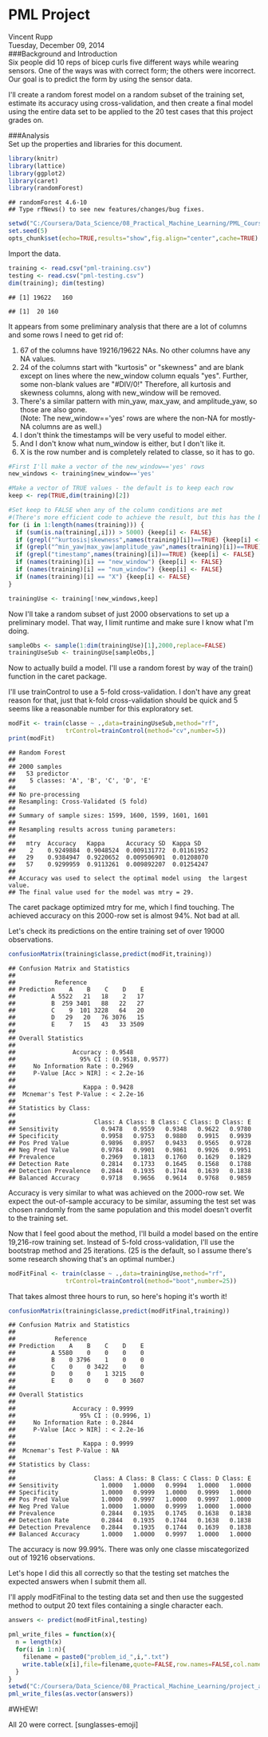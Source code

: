# PML Project
Vincent Rupp  
Tuesday, December 09, 2014  
###Background and Introduction  
Six people did 10 reps of bicep curls five different ways while wearing sensors. One of the ways was with correct form; the others were incorrect. Our goal is to predict the form by using the sensor data.  

I'll create a random forest model on a random subset of the training set, estimate its accuracy using cross-validation, and then create a final model using the entire data set to be applied to the 20 test cases that this project grades on.  

###Analysis  
Set up the properties and libraries for this document.  

```r
library(knitr)
library(lattice)
library(ggplot2)
library(caret)
library(randomForest)
```

```
## randomForest 4.6-10
## Type rfNews() to see new features/changes/bug fixes.
```

```r
setwd("C:/Coursera/Data_Science/08_Practical_Machine_Learning/PML_CourseProject")
set.seed(5)
opts_chunk$set(echo=TRUE,results="show",fig.align="center",cache=TRUE)
```

Import the data.  

```r
training <- read.csv("pml-training.csv")
testing <- read.csv("pml-testing.csv")
dim(training); dim(testing)
```

```
## [1] 19622   160
```

```
## [1]  20 160
```

It appears from some preliminary analysis that there are a lot of columns and some rows I need to get rid of:  
1. 67 of the columns have 19216/19622 NAs. No other columns have any NA values.  
2. 24 of the columns start with "kurtosis" or "skewness" and are blank except on lines where the new_window column equals "yes". Further, some non-blank values are "#DIV/0!" Therefore, all kurtosis and skewness columns, along with new_window will be removed.  
3. There's a similar pattern with min_yaw, max_yaw, and amplitude_yaw, so those are also gone.  
(Note: The new_window=='yes' rows are where the non-NA for mostly-NA columns are as well.)  
4. I don't think the timestamps will be very useful to model either.  
5. And I don't know what num_window is either, but I don't like it.  
6. X is the row number and is completely related to classe, so it has to go.


```r
#First I'll make a vector of the new_window=='yes' rows
new_windows <- training$new_window=='yes'

#Make a vector of TRUE values - the default is to keep each row
keep <- rep(TRUE,dim(training)[2])

#Set keep to FALSE when any of the column conditions are met
#(There's more efficient code to achieve the result, but this has the benefit of being really clear.)
for (i in 1:length(names(training))) {
  if (sum(is.na(training[,i])) > 5000) {keep[i] <- FALSE}
  if (grepl("^kurtosis|skewness",names(training)[i])==TRUE) {keep[i] <- FALSE}
  if (grepl("^min_yaw|max_yaw|amplitude_yaw",names(training)[i])==TRUE) {keep[i] <- FALSE}
  if (grepl("timestamp",names(training)[i])==TRUE) {keep[i] <- FALSE}
  if (names(training)[i] == "new_window") {keep[i] <- FALSE}
  if (names(training)[i] == "num_window") {keep[i] <- FALSE}
  if (names(training)[i] == "X") {keep[i] <- FALSE}
}

trainingUse <- training[!new_windows,keep]
```

Now I'll take a random subset of just 2000 observations to set up a preliminary model. That way, I limit runtime and make sure I know what I'm doing.  


```r
sampleObs <- sample(1:dim(trainingUse)[1],2000,replace=FALSE)
trainingUseSub <- trainingUse[sampleObs,]
```

Now to actually build a model. I'll use a random forest by way of the train() function in the caret package.  

I'll use trainControl to use a 5-fold cross-validation. I don't have any great reason for that, just that k-fold cross-validation should be quick and 5 seems like a reasonable number for this exploratory set.  

```r
modFit <- train(classe ~ .,data=trainingUseSub,method="rf",
                trControl=trainControl(method="cv",number=5))
print(modFit)
```

```
## Random Forest 
## 
## 2000 samples
##   53 predictor
##    5 classes: 'A', 'B', 'C', 'D', 'E' 
## 
## No pre-processing
## Resampling: Cross-Validated (5 fold) 
## 
## Summary of sample sizes: 1599, 1600, 1599, 1601, 1601 
## 
## Resampling results across tuning parameters:
## 
##   mtry  Accuracy   Kappa      Accuracy SD  Kappa SD  
##    2    0.9249884  0.9048524  0.009131772  0.01161952
##   29    0.9384947  0.9220652  0.009506901  0.01208070
##   57    0.9299959  0.9113261  0.009892207  0.01254247
## 
## Accuracy was used to select the optimal model using  the largest value.
## The final value used for the model was mtry = 29.
```
The caret package optimized mtry for me, which I find touching. The achieved accuracy on this 2000-row set is almost 94%. Not bad at all.  

Let's check its predictions on the entire training set of over 19000 observations.  


```r
confusionMatrix(training$classe,predict(modFit,training))
```

```
## Confusion Matrix and Statistics
## 
##           Reference
## Prediction    A    B    C    D    E
##          A 5522   21   18    2   17
##          B  259 3401   88   22   27
##          C    9  101 3228   64   20
##          D   29   20   76 3076   15
##          E    7   15   43   33 3509
## 
## Overall Statistics
##                                           
##                Accuracy : 0.9548          
##                  95% CI : (0.9518, 0.9577)
##     No Information Rate : 0.2969          
##     P-Value [Acc > NIR] : < 2.2e-16       
##                                           
##                   Kappa : 0.9428          
##  Mcnemar's Test P-Value : < 2.2e-16       
## 
## Statistics by Class:
## 
##                      Class: A Class: B Class: C Class: D Class: E
## Sensitivity            0.9478   0.9559   0.9348   0.9622   0.9780
## Specificity            0.9958   0.9753   0.9880   0.9915   0.9939
## Pos Pred Value         0.9896   0.8957   0.9433   0.9565   0.9728
## Neg Pred Value         0.9784   0.9901   0.9861   0.9926   0.9951
## Prevalence             0.2969   0.1813   0.1760   0.1629   0.1829
## Detection Rate         0.2814   0.1733   0.1645   0.1568   0.1788
## Detection Prevalence   0.2844   0.1935   0.1744   0.1639   0.1838
## Balanced Accuracy      0.9718   0.9656   0.9614   0.9768   0.9859
```
Accuracy is very similar to what was achieved on the 2000-row set. We expect the out-of-sample accuracy to be similar, assuming the test set was chosen randomly from the same population and this model doesn't overfit to the training set.   

Now that I feel good about the method, I'll build a model based on the entire 19,216-row training set. Instead of 5-fold cross-validation, I'll use the bootstrap method and 25 iterations. (25 is the default, so I assume there's some research showing that's an optimal number.) 


```r
modFitFinal <- train(classe ~ .,data=trainingUse,method="rf",
                trControl=trainControl(method="boot",number=25))
```

That takes almost three hours to run, so here's hoping it's worth it!  


```r
confusionMatrix(training$classe,predict(modFitFinal,training))
```

```
## Confusion Matrix and Statistics
## 
##           Reference
## Prediction    A    B    C    D    E
##          A 5580    0    0    0    0
##          B    0 3796    1    0    0
##          C    0    0 3422    0    0
##          D    0    0    1 3215    0
##          E    0    0    0    0 3607
## 
## Overall Statistics
##                                      
##                Accuracy : 0.9999     
##                  95% CI : (0.9996, 1)
##     No Information Rate : 0.2844     
##     P-Value [Acc > NIR] : < 2.2e-16  
##                                      
##                   Kappa : 0.9999     
##  Mcnemar's Test P-Value : NA         
## 
## Statistics by Class:
## 
##                      Class: A Class: B Class: C Class: D Class: E
## Sensitivity            1.0000   1.0000   0.9994   1.0000   1.0000
## Specificity            1.0000   0.9999   1.0000   0.9999   1.0000
## Pos Pred Value         1.0000   0.9997   1.0000   0.9997   1.0000
## Neg Pred Value         1.0000   1.0000   0.9999   1.0000   1.0000
## Prevalence             0.2844   0.1935   0.1745   0.1638   0.1838
## Detection Rate         0.2844   0.1935   0.1744   0.1638   0.1838
## Detection Prevalence   0.2844   0.1935   0.1744   0.1639   0.1838
## Balanced Accuracy      1.0000   1.0000   0.9997   1.0000   1.0000
```

The accuracy is now 99.99%. There was only one classe miscategorized out of 19216 observations.  

Let's hope I did this all correctly so that the testing set matches the expected answers when I submit them all.  

I'll apply modFitFinal to the testing data set and then use the suggested method to output 20 text files containing a single character each.  


```r
answers <- predict(modFitFinal,testing)

pml_write_files = function(x){
  n = length(x)
  for(i in 1:n){
    filename = paste0("problem_id_",i,".txt")
    write.table(x[i],file=filename,quote=FALSE,row.names=FALSE,col.names=FALSE)
  }
}
setwd("C:/Coursera/Data_Science/08_Practical_Machine_Learning/project_answers")
pml_write_files(as.vector(answers))
```

#WHEW!  

All 20 were correct. [sunglasses-emoji]
